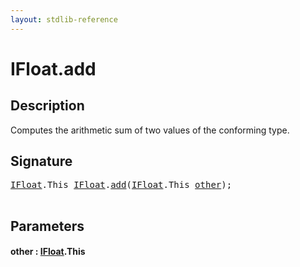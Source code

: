 ```yaml
---
layout: stdlib-reference
---
```


# IFloat\.add

## Description

Computes the arithmetic sum of two values of the conforming type.




## Signature 

<pre>
<a href="index.md" class="code_type">IFloat</a>.<span class="code_keyword">This</span> <a href="index.md" class="code_type">IFloat</a>.<a href="add.md">add</a>(<a href="index.md" class="code_type">IFloat</a>.<span class="code_keyword">This</span> <a href="add.md#decl-other" class="code_param">other</a>);

</pre>

## Parameters

####  <a id="decl-other"></a>other  : [IFloat](index.md)\.This


<script>
// Fix .md links to .html when on ReadTheDocs
if (window.location.hostname.includes('readthedocs') || 
    window.location.hostname.includes('rtfd.io')) {
  document.addEventListener('DOMContentLoaded', function() {
    const links = document.querySelectorAll('a');
    links.forEach(link => {
      const href = link.getAttribute('href');
      if (href && href.includes('.md')) {
        // This regex will handle .md links with or without fragment identifiers or query parameters
        link.href = link.href.replace(/(.+)\.md(#[^?]*)?(\?.*)?$/, '$1.html$2$3');
      }
    });
  });
}
</script>
